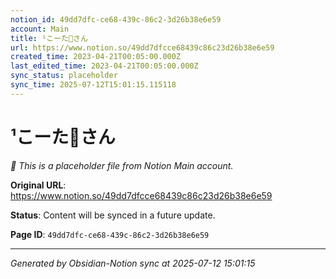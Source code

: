 ```yaml
---
notion_id: 49dd7dfc-ce68-439c-86c2-3d26b38e6e59
account: Main
title: ¹こーた🐬さん
url: https://www.notion.so/49dd7dfcce68439c86c23d26b38e6e59
created_time: 2023-04-21T00:05:00.000Z
last_edited_time: 2023-04-21T00:05:00.000Z
sync_status: placeholder
sync_time: 2025-07-12T15:01:15.115118
---
```


# ¹こーた🐬さん

*🔄 This is a placeholder file from Notion Main account.*

**Original URL**: https://www.notion.so/49dd7dfcce68439c86c23d26b38e6e59

**Status**: Content will be synced in a future update.

**Page ID**: `49dd7dfc-ce68-439c-86c2-3d26b38e6e59`

---

*Generated by Obsidian-Notion sync at 2025-07-12 15:01:15*
